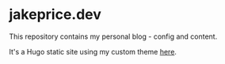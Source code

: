 # jakeprice.dev

This repository contains my personal blog - config and content.

It's a Hugo static site using my custom theme [here](https://github.com/jakeprice-dev/jpd).

